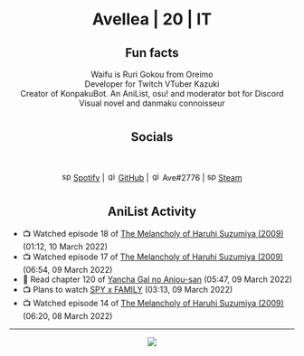 <h1 align="center">
Avellea | 20 | IT
</h1>



<h2 align="center">
Fun facts
</h2>

<p align="center">
Waifu is Ruri Gokou from Oreimo<br>
Developer for Twitch VTuber Kazuki<br>
Creator of KonpakuBot. An AniList, osu! and moderator bot for Discord<br>
Visual novel and danmaku connoisseur
</p>

<h1>
<h2 align="center">Socials</h2>
<br>
<p align="center">
<img src="https://open.scdn.co/cdn/images/favicon.5cb2bd30.ico" alt="spotify logo" width="16"> <a href="https://open.spotify.com/user/2r8tkjt7qlh7uo7k06z43t63a">Spotify</a> | <img src="https://github.com/fluidicon.png" alt="github logo" width="16"> <a href="https://github.com/Avellea">GitHub</a> | <img src="https://i.imgur.com/ywxedYu.png" alt="github logo" width="16"> Ave#2776 | <img src="https://store.steampowered.com/favicon.ico" alt="spotify logo" width="16"> <a href="https://steamcommunity.com/id/Avellea/">Steam</a>
</p>
<h1>

<h2 align="center">AniList Activity</h2>

<!-- ANILIST_ACTIVITY:start -->

-   📺 Watched episode 18 of [The Melancholy of Haruhi Suzumiya (2009)](https://anilist.co/anime/4382) (01:12, 10 March 2022)
-   📺 Watched episode 17 of [The Melancholy of Haruhi Suzumiya (2009)](https://anilist.co/anime/4382) (06:54, 09 March 2022)
-   📖 Read chapter 120 of [Yancha Gal no Anjou-san](https://anilist.co/manga/101315) (05:47, 09 March 2022)
-   📺 Plans to watch [SPY x FAMILY](https://anilist.co/anime/140960) (03:13, 09 March 2022)
-   📺 Watched episode 14 of [The Melancholy of Haruhi Suzumiya (2009)](https://anilist.co/anime/4382) (06:20, 08 March 2022)

<!-- ANILIST_ACTIVITY:end -->


---



<p align="center">
<img src="https://i.pinimg.com/originals/5f/95/04/5f9504eb5a7d27ec7a6121b9e9aa48b3.gif">
<p>
